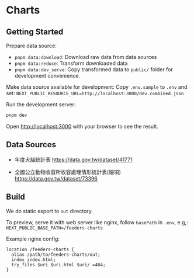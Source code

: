 # Charts



## Getting Started

Prepare data source:

- `pnpm data:download`: Download raw data from data sources
- `pnpm data:reduce`: Transform downloaded data
- `pnpm data:dev_serve`: Copy transformed data to `public/` folder for development convenience.


Make data source available for development:
Copy `.env.sample` to `.env` and set: `NEXT_PUBLIC_RESOURCE_URL=http://localhost:3000/dev.combined.json`

Run the development server:

```bash
pnpm dev
```

Open [http://localhost:3000](http://localhost:3000) with your browser to see the result.



## Data Sources

- 年度犬貓統計表
  https://data.gov.tw/dataset/41771

- 全國公立動物收容所收容處理情形統計表(細項)
  https://data.gov.tw/dataset/73396


## Build

We do static export to `out` directory.

To preview, serve it with web server like nginx, follow `basePath` in `.env`, e.g,:
`NEXT_PUBLIC_BASE_PATH=/feeders-charts`

Example nginx config:

```nginx
location /feeders-charts {
  alias /path/to/feeders-charts/out;
  index index.html;
  try_files $uri $uri.html $uri/ =404;
}
```

